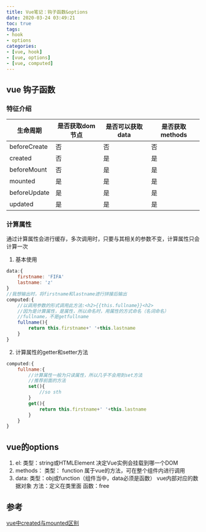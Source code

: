 ```yaml
---
title: Vue笔记：钩子函数&options
date: 2020-03-24 03:49:21
toc: true
tags:
- hook
- options
categories:
- [vue, hook]
- [vue, options]
- [vue, computed]
---
```


## vue 钩子函数
### 特征介绍
| 生命周期 | 是否获取dom节点 | 是否可以获取data | 是否获取methods |
| ----------| --------------- | ---------------- | --------------- |
| beforeCreate    | 否              | 否               | 否              |
| created            | 否              | 是               | 是              |
| beforeMount   | 否              | 是               | 是              |
| mounted         | 是              | 是               | 是              |
| beforeUpdate | 是              | 是               | 是              |
| updated          | 是              | 是               | 是              |

### 计算属性
通过计算属性会进行缓存，多次调用时，只要与其相关的参数不变，计算属性只会计算一次
1. 基本使用
```javascript 在vue组件script标签下添加
data:{
    firstname: 'FIFA'
    lastname: 'z'
}
//我想输出时，将firstname和lastname进行拼接后输出
computed:{
    //以调用参数的形式调用此方法:<h2>{{this.fullname}}<h2>
    //因为是计算属性，是属性，所以命名时，用属性的方式命名（名词命名）
    //fullname，不是getfullname
    fullname(){
        return this.firstname+' '+this.lastname
    }
}
```
2. 计算属性的getter和setter方法
```javascript 添加位置和前面一样
computed:{
    fullname:{
        //计算属性一般为只读属性，所以几乎不会用到set方法
        //推荐前面的方法
        set(){
            //so sth
        }
        get(){
            return this.firstname+' '+this.lastname
        }
    }
}
```

## vue的options
1. el: 
    类型：string或HTMLElement
    决定Vue实例会挂载到哪一个DOM
2. methods：
   类型： function
   属于vue的方法，可在整个组件内进行调用
3. data:
    类型：obj或function（组件当中，data必须是函数）
    vue内部对应的数据对象
方法：定义在类里面
函数：free

## 参考
[vue中created与mounted区别](https://segmentfault.com/a/1190000020058583)

